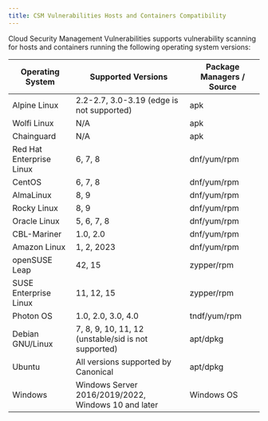 ```yaml
---
title: CSM Vulnerabilities Hosts and Containers Compatibility
---
```


Cloud Security Management Vulnerabilities supports vulnerability scanning for hosts and containers running the following operating system versions:

| Operating System         | Supported Versions                                  | Package Managers / Source |
|--------------------------|-----------------------------------------------------|---------------------------|
| Alpine Linux             | 2.2-2.7, 3.0-3.19 (edge is not supported)           | apk                       |
| Wolfi Linux              | N/A                                                 | apk                       |
| Chainguard               | N/A                                                 | apk                       |
| Red Hat Enterprise Linux | 6, 7, 8                                             | dnf/yum/rpm               |
| CentOS                   | 6, 7, 8                                             | dnf/yum/rpm               |
| AlmaLinux                | 8, 9                                                | dnf/yum/rpm               |
| Rocky Linux              | 8, 9                                                | dnf/yum/rpm               |
| Oracle Linux             | 5, 6, 7, 8                                          | dnf/yum/rpm               |
| CBL-Mariner              | 1.0, 2.0                                            | dnf/yum/rpm               |
| Amazon Linux             | 1, 2, 2023                                          | dnf/yum/rpm               |
| openSUSE Leap            | 42, 15                                              | zypper/rpm                |
| SUSE Enterprise Linux    | 11, 12, 15                                          | zypper/rpm                |
| Photon OS                | 1.0, 2.0, 3.0, 4.0                                  | tndf/yum/rpm              |
| Debian GNU/Linux         | 7, 8, 9, 10, 11, 12 (unstable/sid is not supported) | apt/dpkg                  |
| Ubuntu                   | All versions supported by Canonical                 | apt/dpkg                  |
| Windows                  | Windows Server 2016/2019/2022, Windows 10 and later | Windows OS                |
